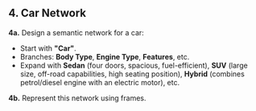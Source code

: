 ## 4. Car Network
**4a.** Design a semantic network for a car:
- Start with **"Car"**.
- Branches: **Body Type**, **Engine Type**, **Features**, etc.
- Expand with **Sedan** (four doors, spacious, fuel-efficient), **SUV** (large size, off-road capabilities, high seating position), **Hybrid** (combines petrol/diesel engine with an electric motor), etc.

**4b.** Represent this network using frames.
